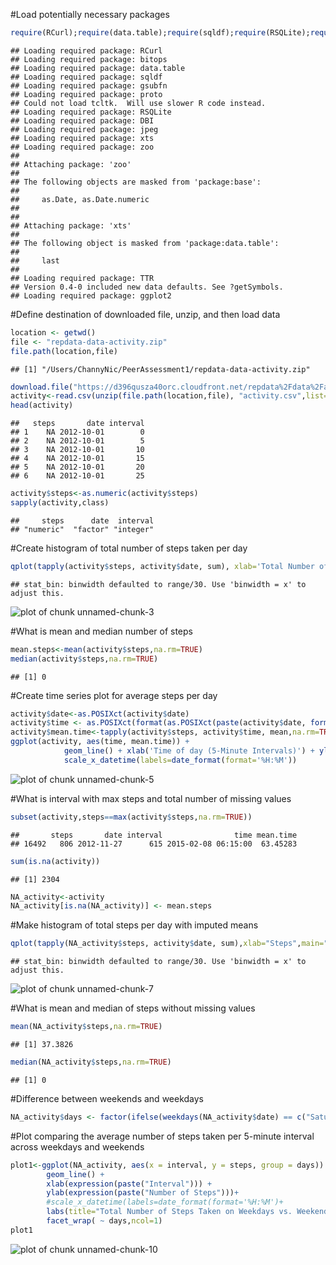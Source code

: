 #Load potentially necessary packages

```r
require(RCurl);require(data.table);require(sqldf);require(RSQLite);require(jpeg);require(data.table);library(quantmod);require(ggplot2);library(scales);require(knitr)
```

```
## Loading required package: RCurl
## Loading required package: bitops
## Loading required package: data.table
## Loading required package: sqldf
## Loading required package: gsubfn
## Loading required package: proto
## Could not load tcltk.  Will use slower R code instead.
## Loading required package: RSQLite
## Loading required package: DBI
## Loading required package: jpeg
## Loading required package: xts
## Loading required package: zoo
## 
## Attaching package: 'zoo'
## 
## The following objects are masked from 'package:base':
## 
##     as.Date, as.Date.numeric
## 
## 
## Attaching package: 'xts'
## 
## The following object is masked from 'package:data.table':
## 
##     last
## 
## Loading required package: TTR
## Version 0.4-0 included new data defaults. See ?getSymbols.
## Loading required package: ggplot2
```

#Define destination of downloaded file, unzip, and then load data

```r
location <- getwd()
file <- "repdata-data-activity.zip"
file.path(location,file)
```

```
## [1] "/Users/ChannyNic/PeerAssessment1/repdata-data-activity.zip"
```

```r
download.file("https://d396qusza40orc.cloudfront.net/repdata%2Fdata%2Factivity.zip", file.path(location,file),method="curl")
activity<-read.csv(unzip(file.path(location,file), "activity.csv",list=FALSE),header=TRUE)
head(activity)
```

```
##   steps       date interval
## 1    NA 2012-10-01        0
## 2    NA 2012-10-01        5
## 3    NA 2012-10-01       10
## 4    NA 2012-10-01       15
## 5    NA 2012-10-01       20
## 6    NA 2012-10-01       25
```

```r
activity$steps<-as.numeric(activity$steps)
sapply(activity,class)
```

```
##     steps      date  interval 
## "numeric"  "factor" "integer"
```

#Create histogram of total number of steps taken per day

```r
qplot(tapply(activity$steps, activity$date, sum), xlab='Total Number of Steps Taken Each Day', ylab='Frequency',main="Total Number of Steps Taken Each Day")
```

```
## stat_bin: binwidth defaulted to range/30. Use 'binwidth = x' to adjust this.
```

![plot of chunk unnamed-chunk-3](figure/unnamed-chunk-3-1.png) 

#What is mean and median number of steps

```r
mean.steps<-mean(activity$steps,na.rm=TRUE)
median(activity$steps,na.rm=TRUE)
```

```
## [1] 0
```

#Create time series plot for average steps per day

```r
activity$date<-as.POSIXct(activity$date)
activity$time <- as.POSIXct(format(as.POSIXct(paste(activity$date, formatC(activity$interval / 100, 2, 										format='f')),format='%Y-%m-%d %H.%M', tz='GMT'),format='%H:%M:%S'),format='%H:%M:%S')
activity$mean.time<-tapply(activity$steps, activity$time, mean,na.rm=TRUE)
ggplot(activity, aes(time, mean.time)) + 
    		geom_line() + xlab('Time of day (5-Minute Intervals)') + ylab('Mean number of steps') + 
    		scale_x_datetime(labels=date_format(format='%H:%M'))
```

![plot of chunk unnamed-chunk-5](figure/unnamed-chunk-5-1.png) 

#What is interval with max steps and total number of missing values

```r
subset(activity,steps==max(activity$steps,na.rm=TRUE)) 
```

```
##       steps       date interval                time mean.time
## 16492   806 2012-11-27      615 2015-02-08 06:15:00  63.45283
```

```r
sum(is.na(activity))
```

```
## [1] 2304
```

```r
NA_activity<-activity
NA_activity[is.na(NA_activity)] <- mean.steps
```

#Make histogram of total steps per day with imputed means

```r
qplot(tapply(NA_activity$steps, activity$date, sum),xlab="Steps",main="Total Number of Steps Taken Each Day (with Imputed Means)",ylab='Frequency')
```

```
## stat_bin: binwidth defaulted to range/30. Use 'binwidth = x' to adjust this.
```

![plot of chunk unnamed-chunk-7](figure/unnamed-chunk-7-1.png) 

#What is mean and median of steps without missing values

```r
mean(NA_activity$steps,na.rm=TRUE)
```

```
## [1] 37.3826
```

```r
median(NA_activity$steps,na.rm=TRUE)
```

```
## [1] 0
```

#Difference between weekends and weekdays

```r
NA_activity$days <- factor(ifelse(weekdays(NA_activity$date) == c("Saturday","Sunday"), "Weekends", "Weekdays"))
```

#Plot comparing the average number of steps taken per 5-minute interval across weekdays and weekends

```r
plot1<-ggplot(NA_activity, aes(x = interval, y = steps, group = days)) +
        geom_line() +
        xlab(expression(paste("Interval"))) +
        ylab(expression(paste("Number of Steps")))+
        #scale_x_datetime(labels=date_format(format='%H:%M')+
        labs(title="Total Number of Steps Taken on Weekdays vs. Weekends") +
        facet_wrap( ~ days,ncol=1)
plot1
```

![plot of chunk unnamed-chunk-10](figure/unnamed-chunk-10-1.png) 











